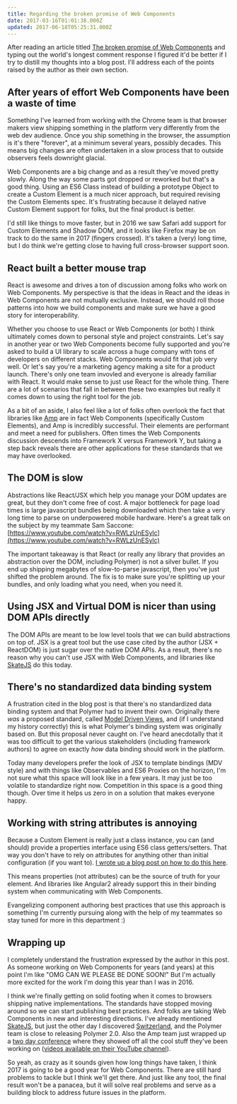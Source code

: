 ```yaml
---
title: Regarding the broken promise of Web Components
date: 2017-03-16T01:01:38.000Z
updated: 2017-06-18T05:25:31.000Z
---
```


After reading an article titled [The broken promise of Web Components](https://dmitriid.com/blog/2017/03/the-broken-promise-of-web-components/) and typing out the world's longest comment response I figured it'd be better if I try to distill my thoughts into a blog post. I'll address each of the points raised by the author as their own section.

## After years of effort Web Components have been a waste of time

Something I've learned from working with the Chrome team is that browser makers view shipping something in the platform very differently from the web dev audience. Once you ship something in the browser, the assumption is it's there "forever", at a minimum several years, possibly decades. This means big changes are often undertaken in a slow process that to outside observers feels downright glacial.

Web Components are a big change and as a result they've moved pretty slowly. Along the way some parts got dropped or reworked but that's a good thing. Using an ES6 Class instead of building a prototype Object to create a Custom Element is a much nicer approach, but required revising the Custom Elements spec. It's frustrating because it delayed native Custom Element support for folks, but the final product is better.

I'd still like things to move faster, but in 2016 we saw Safari add support for Custom Elements and Shadow DOM, and it looks like Firefox may be on track to do the same in 2017 (fingers crossed). It's taken a (very) long time, but I do think we're getting close to having full cross-browser support soon.

## React built a better mouse trap

React is awesome and drives a ton of discussion among folks who work on Web Components. My perspective is that the ideas in React and the ideas in Web Components are not mutually exclusive. Instead, we should roll those patterns into how we build components and make sure we have a good story for interoperability.

Whether you choose to use React or Web Components (or both) I think ultimately comes down to personal style and project constraints. Let's say in another year or two Web Components become fully supported and you're asked to build a UI library to scale across a huge company with tons of developers on different stacks. Web Components would fit that job very well. Or let's say you're a marketing agency making a site for a product launch. There's only one team invovled and everyone is already familiar with React. It would make sense to just use React for the whole thing. There are a lot of scenarios that fall in between these two examples but really it comes down to using the right tool for the job.

As a bit of an aside, I also feel like a lot of folks often overlook the fact that libraries like [Amp](https://www.ampproject.org) are in fact Web Components (specifically Custom Elements), and Amp is incredibly successful. Their elements are performant and meet a need for publishers. Often times the Web Components discussion descends into Framework X versus Framework Y, but taking a step back reveals there are other applications for these standards that we may have overlooked.

## The DOM is slow

Abstractions like React/JSX which help you manage your DOM updates are great, but they don't come free of cost. A major bottleneck for page load times is large javascript bundles being downloaded which then take a very long time to parse on underpowered mobile hardware. Here's a great talk on the subject by my teammate Sam Saccone: [https://www.youtube.com/watch?v=RWLzUnESylc](https://www.youtube.com/watch?v=RWLzUnESylc)

The important takeaway is that React (or really any library that provides an abstraction over the DOM, including Polymer) is not a silver bullet. If you end up shipping megabytes of slow-to-parse javascript, then you've just shifted the problem around. The fix is to make sure you're splitting up your bundles, and only loading what you need, when you need it.

## Using JSX and Virtual DOM is nicer than using DOM APIs directly

The DOM APIs are meant to be low level tools that we can build abstractions on top of. JSX is a great tool but the use case cited by the author (JSX + ReactDOM) is just sugar over the native DOM APIs. As a result, there's no reason why you can't use JSX with Web Components, and libraries like [SkateJS](https://github.com/skatejs/skatejs) do this today.

## There's no standardized data binding system

A frustration cited in the blog post is that there's no standardized data binding system and that Polymer had to invent their own. Originally there *was* a proposed standard, called [Model Driven Views](https://github.com/toolkitchen/mdv), and (if I understand my history correctly) this is what Polymer's binding system was originally based on. But this proposal never caught on. I've heard anecdotally that it was too difficult to get the various stakeholders (including framework authors) to agree on exactly *how* data binding should work in the platform.

Today many developers prefer the look of JSX to template bindings (MDV style) and with things like Observables and ES6 Proxies on the horizon, I'm not sure what this space will look like in a few years. It may just be too volatile to standardize right now. Competition in this space is a good thing though. Over time it helps us zero in on a solution that makes everyone happy.

## Working with string attributes is annoying

Because a Custom Element is really just a class instance, you can (and should) provide a properties interface using ES6 class getters/setters. That way you don't have to rely on attributes for anything other than initial configuration (if you want to). [I wrote up a blog post on how to do this here](https://medium.com/dev-channel/custom-elements-that-work-anywhere-898e1dd2bc48#.5rnqw871f).

This means properties (not attributes) can be the source of truth for your element. And libraries like Angular2 already support this in their binding system when communicating with Web Components.

Evangelizing component authoring best practices that use this approach is something I'm currently pursuing along with the help of my teammates so stay tuned for more in this department :)

## Wrapping up

I completely understand the frustration expressed by the author in this post. As someone working on Web Components for years (and years) at this point I'm like "OMG CAN WE PLEASE BE DONE SOON!" But I'm actually more excited for the work I'm doing this year than I was in 2016.

I think we're finally getting on solid footing when it comes to browsers shipping native implementations. The standards have stopped moving around so we can start publishing best practices. And folks are taking Web Components in new and interesting directions. I've already mentioned [SkateJS](https://github.com/skatejs/skatejs), but just the other day I discovered [Switzerland](https://github.com/Wildhoney/Switzerland), and the Polymer team is close to releasing Polymer 2.0. Also the Amp team just wrapped up a [two day conference](https://www.ampproject.org/amp-conf-2017/) where they showed off all the cool stuff they've been working on ([videos available on their YouTube channel](https://www.youtube.com/channel/UCXPBsjgKKG2HqsKBhWA4uQw)).

So yeah, as crazy as it sounds given how long things have taken, I think 2017 is going to be a good year for Web Components. There are still hard problems to tackle but I think we'll get there. And just like any tool, the final result won't be a panacea, but it will solve real problems and serve as a building block to address future issues in the platform.
